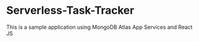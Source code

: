 # Serverless-Task-Tracker
This is a sample application using MongoDB Atlas App Services and React JS

